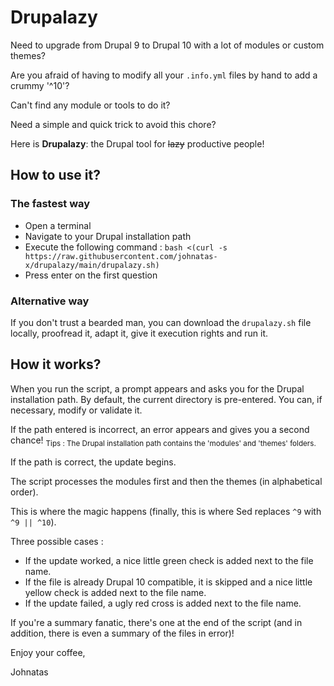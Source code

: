 # Drupalazy

Need to upgrade from Drupal 9 to Drupal 10 with a lot of modules or custom themes?

Are you afraid of having to modify all your `.info.yml` files by hand to add a crummy '^10'?

Can't find any module or tools to do it?

Need a simple and quick trick to avoid this chore?

Here is **Drupalazy**: the Drupal tool for ~~lazy~~ productive people!

## How to use it?
### The fastest way
- Open a terminal
- Navigate to your Drupal installation path
- Execute the following command : `bash <(curl -s https://raw.githubusercontent.com/johnatas-x/drupalazy/main/drupalazy.sh)`
- Press enter on the first question

### Alternative way
If you don't trust a bearded man, you can download the `drupalazy.sh` file locally, proofread it, adapt it, give it execution rights and run it.
## How it works?
When you run the script, a prompt appears and asks you for the Drupal installation path. By default, the current directory is pre-entered. You can, if necessary, modify or validate it.

If the path entered is incorrect, an error appears and gives you a second chance!
<sub>Tips : The Drupal installation path contains the 'modules' and 'themes' folders.</sub>

If the path is correct, the update begins.

The script processes the modules first and then the themes (in alphabetical order).

This is where the magic happens (finally, this is where Sed replaces `^9` with `^9 || ^10`).

Three possible cases :
- If the update worked, a nice little green check is added next to the file name.
- If the file is already Drupal 10 compatible, it is skipped and a nice little yellow check is added next to the file name.
- If the update failed, a ugly red cross is added next to the file name.

If you're a summary fanatic, there's one at the end of the script (and in addition, there is even a summary of the files in error)!

Enjoy your coffee,

Johnatas
